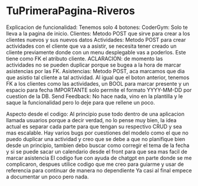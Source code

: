 # TuPrimeraPagina-Riveros

Explicacion de funcionalidad:
Tenemos solo 4 botones:
  CoderGym: Solo te lleva a la pagina de inicio.
  Clientes: Metodo POST que sirve para crear a los clientes nuevos y sus nuevos datos
  Actividades: Metodo POST para crear actividades con el cliente que va a asistir, se necesita tener creado un cliente previamente donde con un menu desplegable vas a poderlos. Este tiene como FK el atributo cliente. ACLARACION: de momento las actividades no se pueden duplicar porque se bugea a la hora de marcar asistencias por las FK.
  Asistencias: Metodo POST, aca marcamos que dia que asistio tal cliente a tal actividad. Al igual que el boton anterior, tenemos FK a los clientes como las actividades, un BOOL para marcar presente y un espacio para fecha IMPORTANTE solo permite el formato YYYY-MM-DD por cuestion de la DB.
  Send Feedback: No hace nada, vino en la plantilla y le saque la funcionalidad pero lo deje para que rellene un poco.

Aspecto desde el codigo:
  Al principio puse todo dentro de una aplicacion llamada usuarios porque a decir verdad, no lo pense muy bien, la idea actual es separar cada parte para que tengan su respectivo CRUD y sea mas escalable. Hay varios bugs por cuestiones del modelo como el que no puedo duplicar una actividad y creo que se debe a que no planifique bien desde un principio, tambien debo buscar como corregir el tema de la fecha y si se puede sacar un calendario desde el front para que sea mas facil de marcar asistencia
  El codigo fue con ayuda de chatgpt en parte donde se me complicaron, despues utilice codigo que me creo para guiarme y usar de referencia para continuar de manera no dependiente
  Ya casi al final empece a documentar un poco pero nada.
